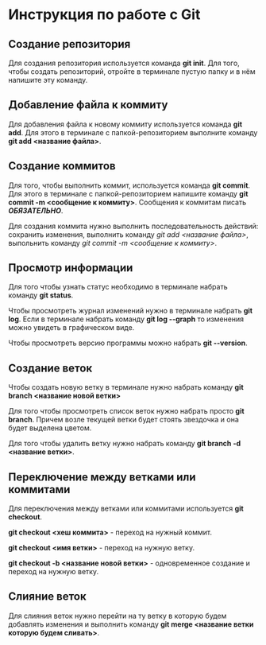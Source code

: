 # Инструкция по работе с Git

## Создание репозитория
Для создания репозитория используется команда **git init**. Для того, чтобы создать репозиторий, отройте в терминале пустую папку и в нём напишите эту команду.

## Добавление файла к коммиту
Для добавления файла к новому коммиту используется команда **git add**. Для этого в терминале с папкой-репозиторием выполните команду **git add <название файла>**.

## Создание коммитов
Для того, чтобы выполнить коммит, используется команда **git commit**. Для этого в терминале с папкой-репозиторием напишите команду **git commit -m <сообщение к коммиту>**. Сообщения к коммитам писать ***ОБЯЗАТЕЛЬНО***. 

Для создания коммита нужно выполнить последовательность действий: сохранить изменения, выполнить команду *git add <название файла>*, выпольнить команду *git commit -m <сообщение к коммиту>*.

## Просмотр информации
Для того чтобы узнать статус необходимо в терминале набрать команду **git status**.

Чтобы просмотреть журнал изменений нужно в терминале набрать **git log**.
Если в терминале набрать команду **git log --graph** то изменения можно увидеть в графическом виде.

Чтобы просмотреть версию программы можно набрать **git --version**.

## Создание веток
Чтобы создать новую ветку в терминале нужно набрать команду **git branch <название новой ветки>**

Для того чтобы просмотреть список веток нужно набрать просто **git branch**. Причем возле текущей ветки будет стоять звездочка и она будет выделена цветом.

Для того чтобы удалить ветку нужно набрать команду **git branch -d <название ветки>**.

## Переключение между ветками или коммитами

Для переключения между ветками или коммитами используется **git checkout**.

**git checkout <хеш коммита>** - переход на нужный коммит.

**git checkout <имя ветки>** - переход на нужную ветку.

**git checkout -b <название новой ветки>** - одновременное создание и переход на нужную ветку.

## Слияние веток
Для слияния веток нужно перейти на ту ветку в которую будем добавлять изменения и выполнить команду **git merge <название ветки которую будем сливать>**.
